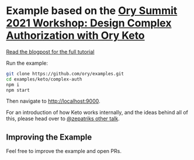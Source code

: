 # Example based on the [Ory Summit 2021 Workshop: Design Complex Authorization with Ory Keto](https://www.youtube.com/watch?v=lGRMYkQrNb0)

[Read the blogpost for the full tutorial](https://www.ory.sh/blog/design-complex-global-authorization-service/)

Run the example:

```bash
git clone https://github.com/ory/examples.git
cd examples/keto/complex-auth
npm i 
npm start
```

Then navigate to [http://localhost:9000](http://localhost:9000).

For an introduction of how Keto works internally, and the ideas behind all of this, please head over to
[@zepatriks other talk](https://github.com/zepatrik/introducing-keto).

## Improving the Example

Feel free to improve the example and open PRs.

